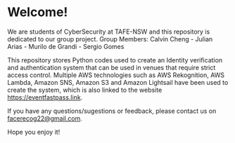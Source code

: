 # Welcome!

We are students of CyberSecurity at TAFE-NSW and this repository is dedicated to our group project.
Group Members:  Calvin Cheng - Julian Arias - Murilo de Grandi - Sergio Gomes

This repository stores Python codes used to create an Identity verification and authentication system that can be used in venues that require strict access control. Multiple AWS technologies such as AWS Rekognition, AWS Lambda, Amazon SNS, Amazon S3 and Amazon Lightsail have been used to create the system, which is also linked to the website https://eventfastpass.link.


If you have any questions/sugestions or feedback, please contact us on facerecog22@gmail.com.

Hope you enjoy it! 
